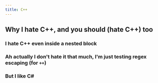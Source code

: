 ```yaml
---
title: C++
---
```


## Why I hate C++, and you should (hate C++) too
### I hate C++ even inside a nested block
### Ah actually I don't hate it that much, I'm just testing regex escaping (for `++`)
### But I like C#
